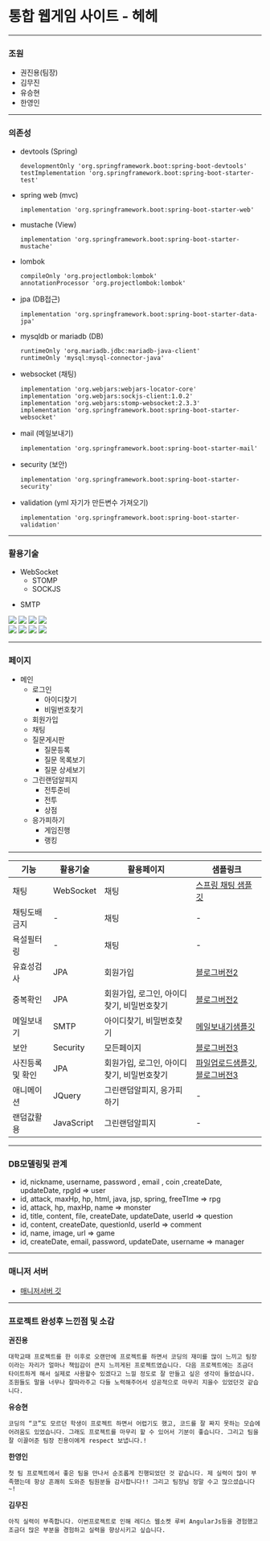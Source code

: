 # 통합 웹게임 사이트  - 헤헤
---
### 조원
- 권진용(팀장)
- 김무진
- 유승현
- 한영인
---
### 의존성
+ devtools (Spring)
    ```
    developmentOnly 'org.springframework.boot:spring-boot-devtools'
    testImplementation 'org.springframework.boot:spring-boot-starter-test'
    ```
+ spring web (mvc)
    ```
    implementation 'org.springframework.boot:spring-boot-starter-web'
    ```
+ mustache (View)
    ```
    implementation 'org.springframework.boot:spring-boot-starter-mustache'
    ```
+ lombok 
    ```
    compileOnly 'org.projectlombok:lombok'
    annotationProcessor 'org.projectlombok:lombok'
    ```
+ jpa (DB접근)
    ```
    implementation 'org.springframework.boot:spring-boot-starter-data-jpa'
    ```
+ mysqldb or mariadb (DB)
    ```
    runtimeOnly 'org.mariadb.jdbc:mariadb-java-client'
    runtimeOnly 'mysql:mysql-connector-java'
    ```
+ websocket (채팅)
    ```
    implementation 'org.webjars:webjars-locator-core'
    implementation 'org.webjars:sockjs-client:1.0.2'
    implementation 'org.webjars:stomp-websocket:2.3.3'
    implementation 'org.springframework.boot:spring-boot-starter-websocket'
    ```
+ mail (메일보내기)
    ```
    implementation 'org.springframework.boot:spring-boot-starter-mail'
    ```
+ security (보안)
    ```
    implementation 'org.springframework.boot:spring-boot-starter-security'
    ```
+ validation (yml 자기가 만든변수 가져오기)
    ```
    implementation 'org.springframework.boot:spring-boot-starter-validation'
    ```
---
### 활용기술
+ WebSocket
    + STOMP
    + SOCKJS
- SMTP
<div>
    <img src="https://img.shields.io/badge/SpringBoot-6DB33F?style=for-the-badge&logo=SpringBoot&logoColor=white">
    <img src="https://img.shields.io/badge/Java-007396?style=for-the-badge&logo=Java&logoColor=white">
    <img src="https://img.shields.io/badge/JavaScript-3F7DF1E?style=for-the-badge&logo=JavaScript&logoColor=white">
    <img src="https://img.shields.io/badge/jQuery-0769AD?style=for-the-badge&logo=jQuery&logoColor=white">
</div>
<div>
    <img src="https://img.shields.io/badge/Bootstrap-7952B3?style=for-the-badge&logo=Bootstrap&logoColor=white">
    <img src="https://img.shields.io/badge/MariaDB-003545?style=for-the-badge&logo=MariaDB&logoColor=white">
    <img src="https://img.shields.io/badge/MySQL-4479A1?style=for-the-badge&logo=MySQL&logoColor=white">
    <img src="https://img.shields.io/badge/SpringSecurity-6DB33F?style=for-the-badge&logo=SpringSecurity&logoColor=white">
</div>

---
### 페이지 
+ 메인
    + 로그인
        + 아이디찾기
        + 비밀번호찾기
    + 회원가입
    + 채팅
    + 질문게시판
        + 질문등록
        + 질문 목록보기
        + 질문 상세보기
    + 그린랜덤알피지
        + 전투준비
        + 전투
        + 상점
    + 응가피하기
        + 게임진행
        + 랭킹
---
|기능|활용기술|활용페이지|샘플링크|
|---|----|-----|----|
|채팅|WebSocket|채팅|[스프링 채팅 샘플 깃](https://github.com/jinyongkwon/Spring-Websocket-sample)|
|채팅도배금지|-|채팅|-|
|욕설필터링|-|채팅|-|
|유효성검사|JPA|회원가입|[블로그버전2](https://github.com/jinyongkwon/BlogProject-V2)|
|중복확인|JPA|회원가입, 로그인, 아이디찾기, 비밀번호찾기|[블로그버전2](https://github.com/jinyongkwon/BlogProject-V2)|
|메일보내기|SMTP|아이디찾기, 비밀번호찾기|[메일보내기샘플깃](https://github.com/codingspecialist/Springboot-mail-test)|
|보안|Security|모든페이지|[블로그버전3](https://github.com/jinyongkwon/BlogProject-V3)|
|사진등록및 확인|JPA|회원가입, 로그인, 아이디찾기, 비밀번호찾기|[파일업로드샘플깃](https://github.com/jinyongkwon/Spring-Fileupload-sample), [블로그버전3](https://github.com/jinyongkwon/BlogProject-V3)|
|애니메이션|JQuery|그린랜덤알피지, 응가피하기|-|
|랜덤값활용|JavaScript|그린랜덤알피지|-|
---
### DB모델링및 관계
- id, nickname, username, password , email , coin ,createDate, updateDate, rpgId => user
- id, attack, maxHp, hp, html, java, jsp, spring, freeTIme => rpg
- id, attack, hp, maxHp, name => monster
- id, title, content, file, createDate, updateDate, userId => question
- id, content, createDate, questionId, userId => comment
- id, name, image, url => game
- id, createDate, email, password, updateDate, username => manager
---
### 매니저 서버
- [매니저서버 깃](https://github.com/han-youngin/manager)
---
### 프로젝트 완성후 느낀점 및 소감
**권진용**
```
대학교때 프로젝트를 한 이후로 오랜만에 프로젝트를 하면서 코딩의 재미를 많이 느끼고 팀장이라는 자리가 얼마나 책임감이 큰지 느끼게된 프로젝트였습니다. 다음 프로젝트에는 조금더 타이트하게 해서 실제로 사용할수 있겠다고 느낄 정도로 잘 만들고 싶은 생각이 들었습니다. 조원들도 말을 너무나 잘따라주고 다들 노력해주어서 성공적으로 마무리 지을수 있었던것 같습니다.
```
**유승현**
```
코딩의 “코”도 모르던 학생이 프로젝트 하면서 어렵기도 했고, 코드를 잘 짜지 못하는 모습에 어려움도 있었습니다. 그래도 프로젝트를 마무리 할 수 있어서 기분이 좋습니다. 그리고 팀을 잘 이끌어준 팀장 진용이에게 respect 보냅니다.!
```
**한영인**
```
첫 팀 프로젝트에서 좋은 팀을 만나서 순조롭게 진행되었던 것 같습니다. 제 실력이 많이 부족했는데 항상 흔쾌히 도와준 팀원분들 감사합니다!! 그리고 팀장님 정말 수고 많으셨습니다~!
```
**김무진**
```
아직 실력이 부족합니다. 이번프로젝트로 인해 레디스 웹소켓 루비 AngularJs등을 경험했고 조금더 많은 부분을 경험하고 실력을 향상시키고 싶습니다.
```